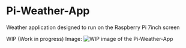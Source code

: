 # Pi-Weather-App
Weather application designed to run on the Raspberry Pi 7inch screen



WIP (Work in progress) Image:
![WIP image of the Pi-Weather-App](https://github.com/TRobboJ/Pi-Weather-App/public/github/wip-view.png?raw=true)